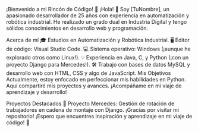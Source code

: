 
¡Bienvenido a mi Rincón de Código! 🚀
¡Hola! 👋 Soy [TuNombre], un apasionado desarrollador de 25 años con experiencia en automatización y robótica industrial. He realizado un grado dual en Industria Digital y tengo sólidos conocimientos en desarrollo web y programación.

Acerca de mí
🎓 Estudios en Automatización y Robótica Industrial.
🖥️ Editor de código: Visual Studio Code.
💻 Sistema operativo: Windows (¡aunque he explorado otros como Linux!).
💡 Experiencia en Java, C, y Python (¡con un proyecto Django para Mercedes!).
🛠️ Trabajo con bases de datos MySQL y desarrollo web con HTML, CSS y algo de JavaScript.
Mis Objetivos
Actualmente, estoy enfocado en perfeccionar mis habilidades en Python. Aquí compartiré mis proyectos y avances. ¡Acompáñame en mi viaje de aprendizaje y desarrollo!

Proyectos Destacados
🚗 Proyecto Mercedes: Gestión de rotación de trabajadores en cadena de montaje con Django.
¡Gracias por visitar mi repositorio! ¡Espero que encuentres inspiración y aprendizaje en mi viaje de código! 🌟
